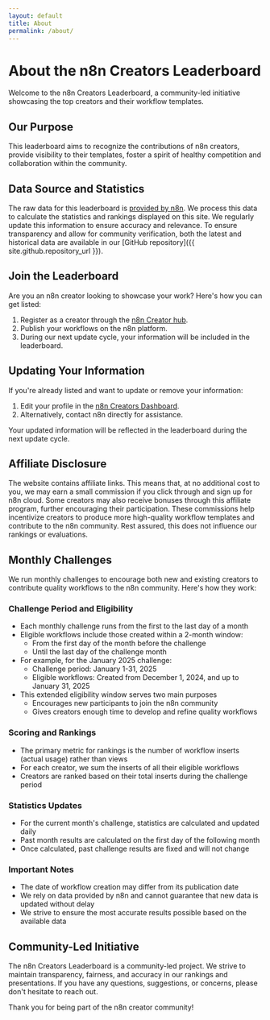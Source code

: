 ```yaml
---
layout: default
title: About
permalink: /about/
---
```


# About the n8n Creators Leaderboard

Welcome to the n8n Creators Leaderboard, a community-led initiative showcasing the top creators and their workflow templates.

## Our Purpose

This leaderboard aims to recognize the contributions of n8n creators, provide visibility to their templates, foster a spirit of healthy competition and collaboration within the community.

## Data Source and Statistics

The raw data for this leaderboard is [provided by n8n](https://docs.n8n.io/embed/workflow-templates/#use-your-own-workflow-templates-library). We process this data to calculate the statistics and rankings displayed on this site. We regularly update this information to ensure accuracy and relevance. To ensure transparency and allow for community verification, both the latest and historical data are available in our [GitHub repository]({{ site.github.repository_url }}).

## Join the Leaderboard

Are you an n8n creator looking to showcase your work? Here's how you can get listed:

1. Register as a creator through the [n8n Creator hub](https://n8n.notion.site/n8n-Creator-hub-7bd2cbe0fce0449198ecb23ff4a2f76f).
2. Publish your workflows on the n8n platform.
3. During our next update cycle, your information will be included in the leaderboard.

## Updating Your Information

If you're already listed and want to update or remove your information:

1. Edit your profile in the [n8n Creators Dashboard](https://creators.n8n.io/).
2. Alternatively, contact n8n directly for assistance.

Your updated information will be reflected in the leaderboard during the next update cycle.

## Affiliate Disclosure

The website contains affiliate links. This means that, at no additional cost to you, we may earn a small commission if you click through and sign up for n8n cloud. Some creators may also receive bonuses through this affiliate program, further encouraging their participation. These commissions help incentivize creators to produce more high-quality workflow templates and contribute to the n8n community. Rest assured, this does not influence our rankings or evaluations.

## Monthly Challenges

We run monthly challenges to encourage both new and existing creators to contribute quality workflows to the n8n community. Here's how they work:

### Challenge Period and Eligibility
- Each monthly challenge runs from the first to the last day of a month
- Eligible workflows include those created within a 2-month window:
  - From the first day of the month before the challenge
  - Until the last day of the challenge month
- For example, for the January 2025 challenge:
  - Challenge period: January 1-31, 2025
  - Eligible workflows: Created from December 1, 2024, and up to January 31, 2025
- This extended eligibility window serves two main purposes
  - Encourages new participants to join the n8n community
  - Gives creators enough time to develop and refine quality workflows

### Scoring and Rankings
- The primary metric for rankings is the number of workflow inserts (actual usage) rather than views
- For each creator, we sum the inserts of all their eligible workflows
- Creators are ranked based on their total inserts during the challenge period

### Statistics Updates
- For the current month's challenge, statistics are calculated and updated daily
- Past month results are calculated on the first day of the following month
- Once calculated, past challenge results are fixed and will not change

### Important Notes
- The date of workflow creation may differ from its publication date
- We rely on data provided by n8n and cannot guarantee that new data is updated without delay
- We strive to ensure the most accurate results possible based on the available data

## Community-Led Initiative

The n8n Creators Leaderboard is a community-led project. We strive to maintain transparency, fairness, and accuracy in our rankings and presentations. If you have any questions, suggestions, or concerns, please don't hesitate to reach out.

Thank you for being part of the n8n creator community!

